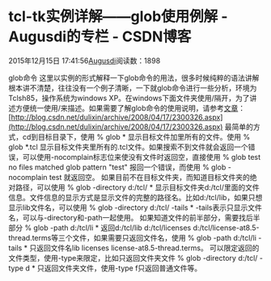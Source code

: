 
# tcl-tk实例详解——glob使用例解 - Augusdi的专栏 - CSDN博客


2015年12月15日 17:41:56[Augusdi](https://me.csdn.net/Augusdi)阅读数：1898


glob命令
这里以实例的形式解释一下glob命令的用法，很多时候纯粹的语法讲解根本讲不清楚，往往没有一个例子清晰，一下就glob命令进行一些分析，环境为Tclsh85，操作系统为windows XP。在windows下面文件夹使用/隔开，为了讲述方便统一使用/来描述。如果需要了解glob命令的使用说明，请参考[文章](http://www.it-crazy.com/)：[http://blog.csdn.net/dulixin/archive/2008/04/17/2300326.aspx](http://blog.csdn.net/dulixin/archive/2008/04/17/2300326.aspx)
最简单的方式，cd到目标目录下，使用
% glob *
显示目标文件加里所有的文件。使用
% glob *.tcl
显示目标文件夹里所有的.tcl文件。如果搜索不到文件就会返回一个错误，可以使用-nocomplain标志位来使没有文件时返回空，直接使用
% glob test
no files matched glob pattern "test"
报回一个错误，而使用
% glob -nocomplain test
就返回空。
如果目前不在目标文件夹，而知道目标文件夹的绝对路径，可以使用
% glob -directory d:/tcl/ *
显示目标文件夹d:/tcl/里面的文件信息。文件信息的显示方式是显示文件的完整的路径名。比如d:/tcl/lib，如果只想显示lib文件名，可以使用
% glob -directory d:/tcl/ -tails *
-tails表示只显示文件名，可以与-directory和-path一起使用。
如果知道文件的前半部分，需要找后半部分
% glob -path d:/tcl/li *
返回d:/tcl/lib d:/tcl/licenses d:/tcl/license-at8.5-thread.terms等三个文件，如果需要只返回文件名，使用
% glob -path d:/tcl/li -tails *
只返回文件名lib licenses license-at8.5-thread.terms。
可以限定返回的文件类型，使用-type来限定，比如只返回文件夹文件
% glob -directory d:/tcl/ -type d *
只返回文件夹文件，使用-type f只返回普通文件等。

